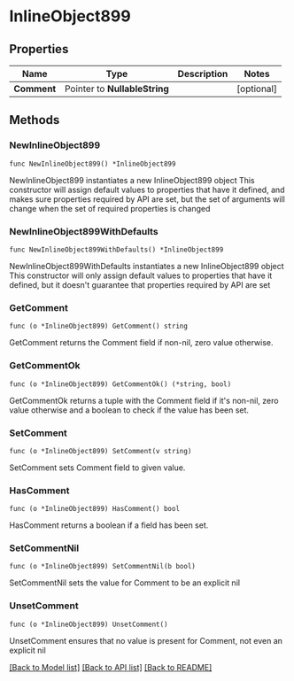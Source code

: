 # InlineObject899

## Properties

Name | Type | Description | Notes
------------ | ------------- | ------------- | -------------
**Comment** | Pointer to **NullableString** |  | [optional] 

## Methods

### NewInlineObject899

`func NewInlineObject899() *InlineObject899`

NewInlineObject899 instantiates a new InlineObject899 object
This constructor will assign default values to properties that have it defined,
and makes sure properties required by API are set, but the set of arguments
will change when the set of required properties is changed

### NewInlineObject899WithDefaults

`func NewInlineObject899WithDefaults() *InlineObject899`

NewInlineObject899WithDefaults instantiates a new InlineObject899 object
This constructor will only assign default values to properties that have it defined,
but it doesn't guarantee that properties required by API are set

### GetComment

`func (o *InlineObject899) GetComment() string`

GetComment returns the Comment field if non-nil, zero value otherwise.

### GetCommentOk

`func (o *InlineObject899) GetCommentOk() (*string, bool)`

GetCommentOk returns a tuple with the Comment field if it's non-nil, zero value otherwise
and a boolean to check if the value has been set.

### SetComment

`func (o *InlineObject899) SetComment(v string)`

SetComment sets Comment field to given value.

### HasComment

`func (o *InlineObject899) HasComment() bool`

HasComment returns a boolean if a field has been set.

### SetCommentNil

`func (o *InlineObject899) SetCommentNil(b bool)`

 SetCommentNil sets the value for Comment to be an explicit nil

### UnsetComment
`func (o *InlineObject899) UnsetComment()`

UnsetComment ensures that no value is present for Comment, not even an explicit nil

[[Back to Model list]](../README.md#documentation-for-models) [[Back to API list]](../README.md#documentation-for-api-endpoints) [[Back to README]](../README.md)


